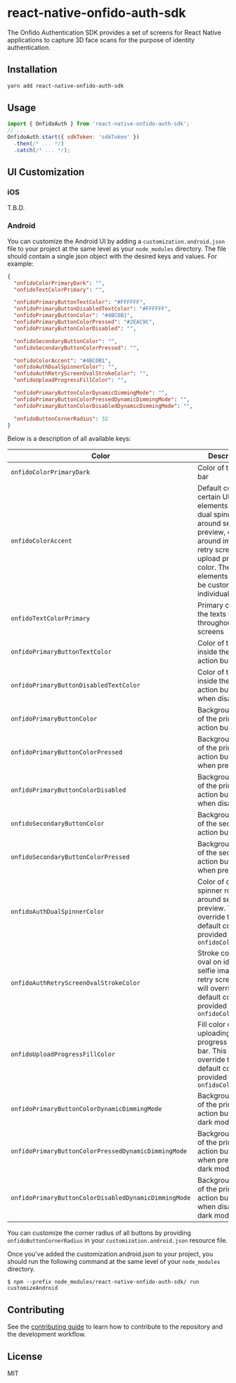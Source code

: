 # react-native-onfido-auth-sdk

The Onfido Authentication SDK provides a set of screens for React Native applications to capture 3D face scans for the purpose of identity authentication.

## Installation

```sh
yarn add react-native-onfido-auth-sdk
```

## Usage

```js
import { OnfidoAuth } from 'react-native-onfido-auth-sdk';
// ...
OnfidoAuth.start({ sdkToken: 'sdkToken' })
  .then(/* ... */)
  .catch(/* ... */);
```

## UI Customization

### iOS

T.B.D.

### Android
You can customize the Android UI by adding a `customization.android.json` file to your project at the same level as your `node_modules` directory. The file should contain a single json object with the desired keys and values.  For example:

```json
{
  "onfidoColorPrimaryDark": "",
  "onfidoTextColorPrimary": "",

  "onfidoPrimaryButtonTextColor": "#FFFFFF",
  "onfidoPrimaryButtonDisabledTextColor": "#FFFFFF",
  "onfidoPrimaryButtonColor": "#4BC0B1",
  "onfidoPrimaryButtonColorPressed": "#2EAC9C",
  "onfidoPrimaryButtonColorDisabled": "",

  "onfidoSecondaryButtonColor": "",
  "onfidoSecondaryButtonColorPressed": "",

  "onfidoColorAccent": "#4BC0B1",
  "onfidoAuthDualSpinnerColor": "",
  "onfidoAuthRetryScreenOvalStrokeColor": "",
  "onfidoUploadProgressFillColor": "",

  "onfidoPrimaryButtonColorDynamicDimmingMode": "",
  "onfidoPrimaryButtonColorPressedDynamicDimmingMode": "",
  "onfidoPrimaryButtonColorDisabledDynamicDimmingMode": "",

  "onfidoButtonCornerRadius": 32
}

```
Below is a description of all available keys:

| Color     |    Description    |
| -----|-------|
| `onfidoColorPrimaryDark`     |    Color of the status bar    |
| `onfidoColorAccent`     |    Default color of certain UI elements such as dual spinner around selfie preview, oval around images in retry screen, and upload progress color. These elements can also be customised individually    |
| `onfidoTextColorPrimary`     |    Primary color of the texts used throughout the screens    |
| `onfidoPrimaryButtonTextColor`     |    Color of the text inside the primary action buttons    |
| `onfidoPrimaryButtonDisabledTextColor`     |    Color of the text inside the primary action buttons when disabled    |
| `onfidoPrimaryButtonColor`     |    Background color of the primary action buttons    |
| `onfidoPrimaryButtonColorPressed`     |    Background color of the primary action buttons when pressed    |
| `onfidoPrimaryButtonColorDisabled`     |    Background color of the primary action buttons when disabled    |
| `onfidoSecondaryButtonColor`     |    Background color of the secondary action buttons    |
| `onfidoSecondaryButtonColorPressed`     |    Background color of the secondary action buttons when pressed    |
| `onfidoAuthDualSpinnerColor`     |    Color of dual spinner rotating around selfie preview. This will override the default color provided by `onfidoColorAccent`    |
| `onfidoAuthRetryScreenOvalStrokeColor`     |    Stroke color of oval on ideal selfie image in retry screen. This will override the default color provided by `onfidoColorAccent`    |
| `onfidoUploadProgressFillColor`     |    Fill color of the uploading progress indicator bar. This will override the default color provided by `onfidoColorAccent`    |
| `onfidoPrimaryButtonColorDynamicDimmingMode`     |    Background color of the primary action buttons in dark mode    |
| `onfidoPrimaryButtonColorPressedDynamicDimmingMode`     |     Background color of the primary action buttons when pressed in dark mode   |
| `onfidoPrimaryButtonColorDisabledDynamicDimmingMode`     |    Background color of the primary action buttons when disabledin dark mode    |


You can customize the corner radius of all buttons by providing `onfidoButtonCornerRadius` in your `customization.android.json` resource file.

Once you've added the customization.android.json to your project, you should run the following command at the same level of your `node_modules` directory.

```shell
$ npm --prefix node_modules/react-native-onfido-auth-sdk/ run customizeAndroid
```

## Contributing

See the [contributing guide](CONTRIBUTING.md) to learn how to contribute to the repository and the development workflow.

## License

MIT
